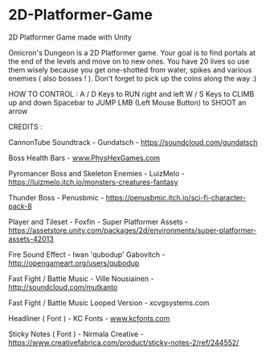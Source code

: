 # 2D-Platformer-Game
2D Platformer Game made with Unity

Omicron's Dungeon is a 2D Platformer game. Your goal is to find portals at the end of the levels and move on to new ones. You have 20 lives so use them wisely because you get one-shotted from water, spikes and various enemies ( also bosses ! ). Don't forget to pick up the coins along the way :)

HOW TO CONTROL :
A / D Keys to RUN right and left 
W / S Keys to CLIMB up and down
Spacebar to JUMP
LMB (Left Mouse Button) to SHOOT an arrow

CREDITS :

CannonTube Soundtrack - Gundatsch - https://soundcloud.com/gundatsch

Boss Health Bars - www.PhysHexGames.com

Pyromancer Boss and Skeleton Enemies - LuizMelo -
https://luizmelo.itch.io/monsters-creatures-fantasy

Thunder Boss - Penusbmic - 
https://penusbmic.itch.io/sci-fi-character-pack-8

Player and Tileset - Foxfin - Super Platformer Assets - https://assetstore.unity.com/packages/2d/environments/super-platformer-assets-42013

Fire Sound Effect - Iwan 'qubodup' Gabovitch - http://opengameart.org/users/qubodup

Fast Fight / Battle Music - Ville Nousiainen - http://soundcloud.com/mutkanto

Fast Fight / Battle Music Looped Version - xcvgsystems.com

Headliner ( Font ) - KC Fonts - www.kcfonts.com

Sticky Notes ( Font ) - Nirmala Creative - https://www.creativefabrica.com/product/sticky-notes-2/ref/244552/
